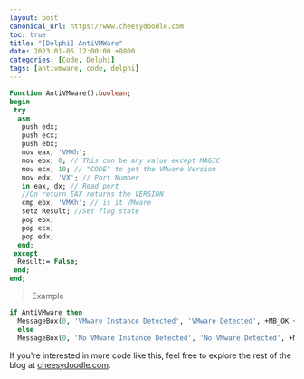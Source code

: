 ```yaml
---
layout: post
canonical_url: https://www.cheesydoodle.com
toc: true
title: "[Delphi] AntiVMWare"
date: 2023-01-05 12:00:00 +0800
categories: [Code, Delphi]
tags: [antivmware, code, delphi]
---
```


```pascal
Function AntiVMware():boolean;
begin
 try
  asm
   push edx;
   push ecx;
   push ebx;
   mov eax, 'VMXh';
   mov ebx, 0; // This can be any value except MAGIC
   mov ecx, 10; // "CODE" to get the VMware Version
   mov edx, 'VX'; // Port Number
   in eax, dx; // Read port
   //On return EAX returns the VERSION
   cmp ebx, 'VMXh'; // is it VMware
   setz Result; //Set flag state
   pop ebx;
   pop ecx;
   pop edx;
  end;
 except
  Result:= False;
 end;
end;

```

> Example

```pascal
if AntiVMware then
  MessageBox(0, 'VMware Instance Detected', 'VMware Detected', +MB_OK +MB_ICONINFORMATION)
  else
  MessageBox(0, 'No VMware Instance Detected', 'No VMware Detected', +MB_OK +MB_ICONINFORMATION);
```

If you're interested in more code like this, feel free to explore the rest of the blog at [cheesydoodle.com](https://www.cheesydoodle.com).
